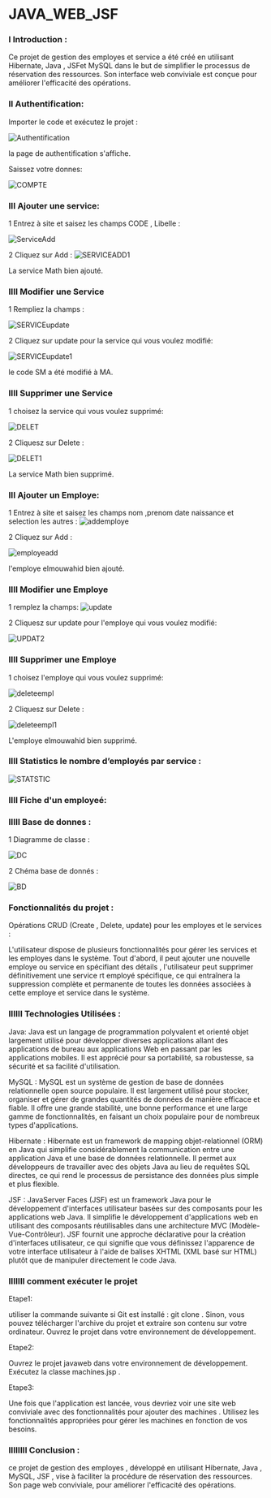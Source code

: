 # JAVA_WEB_JSF

### I Introduction :

   Ce projet de gestion des employes et service a été créé en utilisant Hibernate, Java , JSFet MySQL dans le but de simplifier le processus de réservation des ressources. Son interface web conviviale est conçue pour améliorer l'efficacité des opérations.
 
### II Authentification:

Importer le code et exécutez le projet  :

![Authentification](https://github.com/ELMOUWAHID-AYOUB/JSF/assets/130571009/096ed3c1-1f48-477b-9c48-5acfb6e69e24)


la page de authentification s'affiche.

Saissez votre donnes:

![COMPTE](https://github.com/ELMOUWAHID-AYOUB/JSF/assets/130571009/878d7745-3451-4510-9571-c3df8c6427c2)




### III Ajouter une service:

1 Entrez à site et saisez les champs CODE , Libelle  :

![ServiceAdd](https://github.com/ELMOUWAHID-AYOUB/JAVA_WEB_JSP/assets/130571009/aa6b00d5-4fab-43e1-addc-aa37601a0c8d)

2 Cliquez sur Add :
![SERVICEADD1](https://github.com/ELMOUWAHID-AYOUB/JAVA_WEB_JSP/assets/130571009/fd2d470e-fd36-4708-bd8f-6751167a5b4b)


La service Math bien ajouté.

###  IIII Modifier une Service

1  Rempliez la champs :

![SERVICEupdate](https://github.com/ELMOUWAHID-AYOUB/JAVA_WEB_JSP/assets/130571009/5d4236bf-4be2-4337-9253-684d31943a81)

2 Cliquez  sur update pour  la service qui vous voulez modifié:

![SERVICEupdate1](https://github.com/ELMOUWAHID-AYOUB/JAVA_WEB_JSP/assets/130571009/e0b0dd41-a979-4d10-b1b9-c7ade19beeec)

le code SM a été modifié à MA.

###  IIII Supprimer une Service

1  choisez la service qui vous voulez supprimé:


![DELET](https://github.com/ELMOUWAHID-AYOUB/JSF/assets/130571009/c8f3de27-d893-47a1-8549-d24f18b856a2)


2 Cliquesz  sur Delete :


![DELET1](https://github.com/ELMOUWAHID-AYOUB/JSF/assets/130571009/36ce7c31-cc00-4c14-9d7a-20f2fa19ff43)

La service Math bien supprimé.


### III Ajouter un  Employe:

1 Entrez à site et saisez les champs nom ,prenom date naissance et selection les autres :
![addemploye](https://github.com/ELMOUWAHID-AYOUB/JSF/assets/130571009/dfa0c304-f413-4da0-86c8-aa526ec8baf7)


2 Cliquez sur Add :

![employeadd](https://github.com/ELMOUWAHID-AYOUB/JSF/assets/130571009/f9fe0479-f78e-4d8f-8b86-6215b6e294df)


l'employe elmouwahid bien ajouté.

###  IIII Modifier une Employe

1  remplez la champs:
![update](https://github.com/ELMOUWAHID-AYOUB/JSF/assets/130571009/50e5ee1a-766d-48d5-9d18-698b369d1d17)


2 Cliquesz  sur update  pour l'employe qui vous voulez modifié:


![UPDAT2](https://github.com/ELMOUWAHID-AYOUB/JSF/assets/130571009/3b39f956-50ee-4783-b459-91616a3d7522)

###  IIII Supprimer une Employe

1  choisez l'employe qui vous voulez supprimé:


![deleteempl](https://github.com/ELMOUWAHID-AYOUB/JSF/assets/130571009/62990982-ce94-4607-b6a6-3aab9cfcc21b)


2 Cliquesz  sur Delete :

![deleteempl1](https://github.com/ELMOUWAHID-AYOUB/JSF/assets/130571009/57f74745-3a5f-4217-8cb2-71ddecd07acf)

L'employe elmouwahid  bien supprimé.


### IIII Statistics le nombre d’employés par service :

![STATSTIC](https://github.com/ELMOUWAHID-AYOUB/JSF/assets/130571009/780cfd6f-4026-4175-97b2-46bcd6e67c61)


### IIII Fiche d'un employeé:

### IIIII Base de donnes :

1 Diagramme de classe :

![DC](https://github.com/ELMOUWAHID-AYOUB/JAVA_WEB_JSP/assets/130571009/6edcfce6-b5ea-4b15-a7b9-3471dd0850a5)



2 Chéma base de donnés :

![BD](https://github.com/ELMOUWAHID-AYOUB/JAVA_WEB_JSP/assets/130571009/c60f4f83-ec60-4264-a88b-4523592645fa)

###  Fonctionnalités du projet :

 Opérations CRUD (Create , Delete, update) pour les employes et le services :

   L'utilisateur dispose de plusieurs fonctionnalités pour gérer les services et les employes dans le système. Tout d'abord, il peut ajouter une nouvelle employe ou service en spécifiant des détails , l'utilisateur peut supprimer définitivement une service rt employé spécifique, ce qui entraînera la suppression complète et permanente de toutes les données associées à cette employe et service  dans le système.

### IIIIII Technologies Utilisées :

Java: Java est un langage de programmation polyvalent et orienté objet largement utilisé pour développer diverses applications allant des applications de bureau aux applications Web en passant par les applications mobiles. Il est apprécié pour sa portabilité, sa robustesse, sa sécurité et sa facilité d'utilisation.

MySQL : MySQL est un système de gestion de base de données relationnelle open source populaire. Il est largement utilisé pour stocker, organiser et gérer de grandes quantités de données de manière efficace et fiable. Il offre une grande stabilité, une bonne performance et une large gamme de fonctionnalités, en faisant un choix populaire pour de nombreux types d'applications.

Hibernate : Hibernate est un framework de mapping objet-relationnel (ORM) en Java qui simplifie considérablement la communication entre une application Java et une base de données relationnelle. Il permet aux développeurs de travailler avec des objets Java au lieu de requêtes SQL directes, ce qui rend le processus de persistance des données plus simple et plus flexible.

JSF : 
JavaServer Faces (JSF) est un framework Java pour le développement d'interfaces utilisateur basées sur des composants pour les applications web Java. Il simplifie le développement d'applications web en utilisant des composants réutilisables dans une architecture MVC (Modèle-Vue-Contrôleur). JSF fournit une approche déclarative pour la création d'interfaces utilisateur, ce qui signifie que vous définissez l'apparence de votre interface utilisateur à l'aide de balises XHTML (XML basé sur HTML) plutôt que de manipuler directement le code Java.

###  IIIIIII comment exécuter le projet 

Etape1:

utiliser la commande suivante si Git est installé : git clone <lien-du-projet>.
Sinon, vous pouvez télécharger l'archive du projet et extraire son contenu sur votre ordinateur.
Ouvrez le projet  dans votre environnement de développement.

Etape2:

Ouvrez le projet javaweb dans votre environnement de développement.
Exécutez la classe machines.jsp .

Etape3:

Une fois que l'application  est lancée, vous devriez voir une site web conviviale avec des fonctionnalités pour ajouter des machines .
Utilisez les fonctionnalités appropriées pour gérer les machines  en fonction de vos besoins.

### IIIIIIII Conclusion :

 ce projet de gestion des employes , développé en utilisant Hibernate, Java , MySQL, JSF , vise à faciliter la procédure de réservation des ressources. Son page web conviviale, pour améliorer l'efficacité des opérations.





